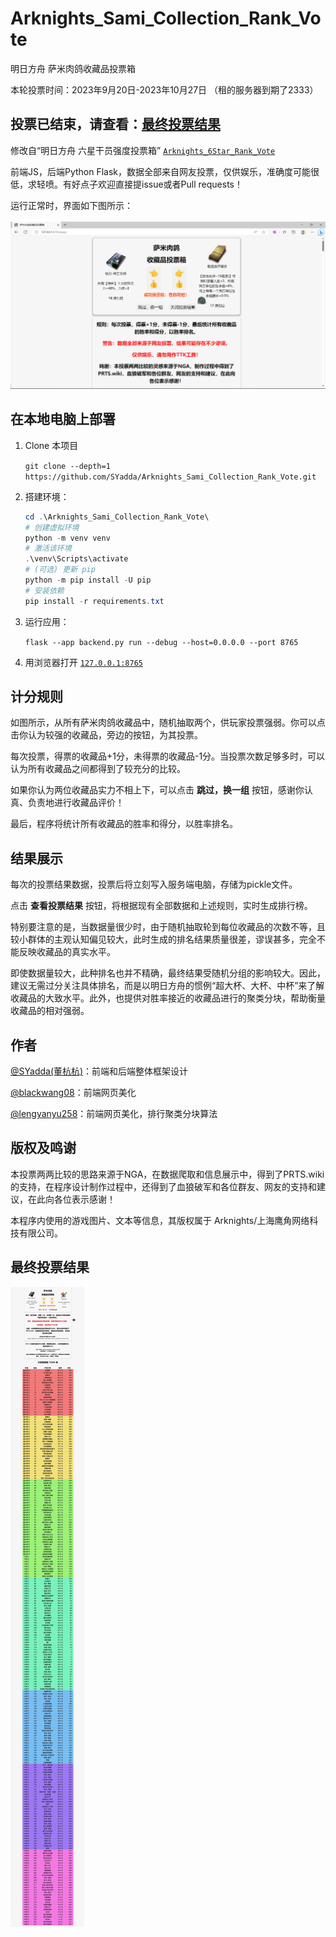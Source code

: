 # Arknights_Sami_Collection_Rank_Vote

明日方舟 萨米肉鸽收藏品投票箱

本轮投票时间：2023年9月20日-2023年10月27日 （租的服务器到期了2333）

## 投票已结束，请查看：[最终投票结果](#最终投票结果)

修改自“明日方舟 六星干员强度投票箱” [`Arknights_6Star_Rank_Vote`](https://github.com/SYadda/Arknights_6Star_Rank_Vote)

前端JS，后端Python Flask，数据全部来自网友投票，仅供娱乐，准确度可能很低，求轻喷。有好点子欢迎直接提issue或者Pull requests！

运行正常时，界面如下图所示：

![frontend](./images/frontend.png)

## 在本地电脑上部署

1. Clone 本项目

   `git clone --depth=1 https://github.com/SYadda/Arknights_Sami_Collection_Rank_Vote.git`

1. 搭建环境：

   ```powershell
   cd .\Arknights_Sami_Collection_Rank_Vote\
   # 创建虚拟环境
   python -m venv venv
   # 激活该环境
   .\venv\Scripts\activate
   # (可选) 更新 pip
   python -m pip install -U pip
   # 安装依赖
   pip install -r requirements.txt
   ```

1. 运行应用：

   `flask --app backend.py run --debug --host=0.0.0.0 --port 8765`

1. 用浏览器打开 [`127.0.0.1:8765`](http://127.0.0.1:8765)

## 计分规则

如图所示，从所有萨米肉鸽收藏品中，随机抽取两个，供玩家投票强弱。你可以点击你认为较强的收藏品，旁边的按钮，为其投票。

每次投票，得票的收藏品+1分，未得票的收藏品-1分。当投票次数足够多时，可以认为所有收藏品之间都得到了较充分的比较。

如果你认为两位收藏品实力不相上下，可以点击 __跳过，换一组__ 按钮，感谢你认真、负责地进行收藏品评价！

最后，程序将统计所有收藏品的胜率和得分，以胜率排名。

## 结果展示

每次的投票结果数据，投票后将立刻写入服务端电脑，存储为pickle文件。

点击 __查看投票结果__ 按钮，将根据现有全部数据和上述规则，实时生成排行榜。

特别要注意的是，当数据量很少时，由于随机抽取轮到每位收藏品的次数不等，且较小群体的主观认知偏见较大，此时生成的排名结果质量很差，谬误甚多，完全不能反映收藏品的真实水平。

即使数据量较大，此种排名也并不精确，最终结果受随机分组的影响较大。因此，建议无需过分关注具体排名，而是以明日方舟的惯例“超大杯、大杯、中杯”来了解收藏品的大致水平。此外，也提供对胜率接近的收藏品进行的聚类分块，帮助衡量收藏品的相对强弱。

## 作者

[@SYadda(董杭杭)](https://github.com/SYadda)：前端和后端整体框架设计

[@blackwang08](https://github.com/blackwang08)：前端网页美化

[@lengyanyu258](https://github.com/lengyanyu258)：前端网页美化，排行聚类分块算法

## 版权及鸣谢

本投票两两比较的思路来源于NGA，在数据爬取和信息展示中，得到了PRTS.wiki的支持，在程序设计制作过程中，还得到了血狼破军和各位群友、网友的支持和建议，在此向各位表示感谢！

本程序内使用的游戏图片、文本等信息，其版权属于 Arknights/上海鹰角网络科技有限公司。

## 最终投票结果

![最终投票结果](./images/最终投票结果.jpeg)
